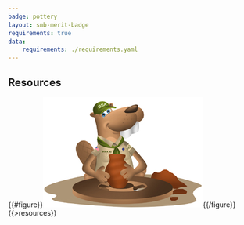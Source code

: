 ```yaml
---
badge: pottery
layout: smb-merit-badge
requirements: true
data:
    requirements: ./requirements.yaml
---
```


## Resources

{{#figure}}<img src="pottery-bucky.jpg" class="W(100%)" />{{/figure}}
{{>resources}}
